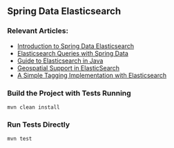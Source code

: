 ## Spring Data Elasticsearch

### Relevant Articles:
- [Introduction to Spring Data Elasticsearch](https://www.surya.com/spring-data-elasticsearch-tutorial)
- [Elasticsearch Queries with Spring Data](https://www.surya.com/spring-data-elasticsearch-queries)
- [Guide to Elasticsearch in Java](https://www.surya.com/elasticsearch-java)
- [Geospatial Support in ElasticSearch](https://www.surya.com/elasticsearch-geo-spatial)
- [A Simple Tagging Implementation with Elasticsearch](https://www.surya.com/elasticsearch-tagging)

### Build the Project with Tests Running
```
mvn clean install
```

### Run Tests Directly
```
mvn test
```

